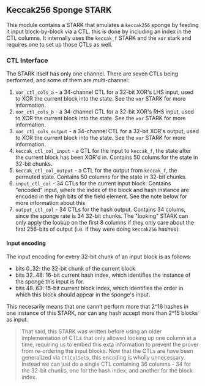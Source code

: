 ## Keccak256 Sponge STARK

This module contains a STARK that emulates a `keccak256` sponge by feeding it input block-by-block via a CTL. this is done by including an index in the CTL columns. It internally uses the `keccak_f` STARK and the `xor` stark and requires one to set up those CTLs as well.

### CTL Interface

The STARK itself has only one channel. There are seven CTLs being performed, and some of them are multi-channel:
1. `xor_ctl_cols_a` - a 34-channel CTL for a 32-bit XOR's LHS input, used to XOR the current block into the state. See the `xor` STARK for more information.
2. `xor_ctl_cols_b` - a 34-channel CTL for a 32-bit XOR's RHS input, used to XOR the current block into the state. See the `xor` STARK for more information.
3. `xor_ctl_cols_output` - a 34-channel CTL for a 32-bit XOR's output, used to XOR the current block into the state. See the `xor` STARK for more information.
4. `keccak_ctl_col_input` - a CTL for the input to `keccak_f`, the state after the current block has been XOR'd in. Contains 50 colums for the state in 32-bit chunks.
5. `keccak_ctl_col_output` - a CTL for the output from `keccak_f`, the permuted state. Contains 50 columns for the state in 32-bit chunks.
6. `input_ctl_col` - 34 CTLs for the current input block. Contains "encoded" input, where the index of the block and hash instance are encoded in the high bits of the field element. See the note below for more information about this
7. `output_ctl_col` - 34 CTLs for the hash output. Contains 34 colums, since the sponge rate is 34 32-bit chunks. The "looking" STARK can only apply the lookup on the first 8 columns if they only care about the first 256-bits of output (i.e. if they were doing `keccak256` hashes).

#### Input encoding

The input encoding for every 32-bit chunk of an input block is as follows:
* bits 0..32: the 32-bit chunk of the current block
* bits 32..48: 16-bit current hash index, which identifies the instance of the sponge this input is for.
* bits 48..63: 15-bit current block index, which identifies the order in which this block should appear in the sponge's input.

This necesarily means that one cann't perform more that 2^16 hashes in one instance of this STARK, nor can any hash accept more than 2^15 blocks as input.

> That said, this STARK was written before using an older implementation of CTLs that only allowed looking up one column at a time, requiring us to embed this exta information to prevent the prover from re-ordering the input blocks. Now that the CTLs are have been generalized via `CtlColSet`s, this encoding is wholly unnecessary. Instead we can just do a single CTL containing 36 columns - 34 for the 32-bit chunks, one for the hash index, and another for the block index.
